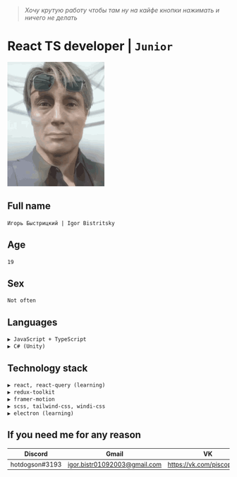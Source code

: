 > *Хочу крутую работу чтобы там ну на кайфе кнопки нажимать и ничего не делать*

# React TS developer | `Junior`
![mads](/clifford-unger-mads-mikkelsen.gif)
## Full name
```
Игорь Быстрицкий | Igor Bistritsky 
```
## Age
```
19
```
## Sex
```
Not often
```
## Languages
```
▶ JavaScript + TypeScript
▶ C# (Unity)
```
## Technology stack
```
▶ react, react-query (learning)
▶ redux-toolkit
▶ framer-motion
▶ scss, tailwind-css, windi-css
▶ electron (learning)
```

## If you need me for any reason
| Discord | Gmail | VK |
| - | - | - |
| hotdogson#3193 | igor.bistr01092003@gmail.com | https://vk.com/piscopancer |
